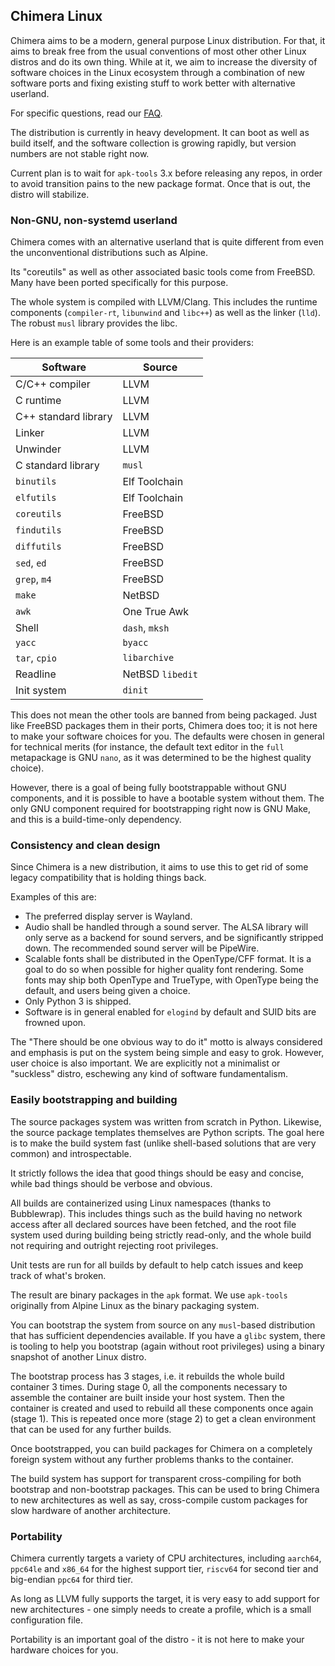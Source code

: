 ## Chimera Linux

Chimera aims to be a modern, general purpose Linux distribution.
For that, it aims to break free from the usual conventions of most
other other Linux distros and do its own thing. While at it, we aim
to increase the diversity of software choices in the Linux ecosystem
through a combination of new software ports and fixing existing stuff
to work better with alternative userland.

For specific questions, read our [FAQ](./faq.html).

The distribution is currently in heavy development. It can boot as well
as build itself, and the software collection is growing rapidly, but
version numbers are not stable right now.

Current plan is to wait for `apk-tools` 3.x before releasing any repos,
in order to avoid transition pains to the new package format. Once that
is out, the distro will stabilize.

### Non-GNU, non-systemd userland

Chimera comes with an alternative userland that is quite different from
even the unconventional distributions such as Alpine.

Its "coreutils" as well as other associated basic tools come from FreeBSD.
Many have been ported specifically for this purpose.

The whole system is compiled with LLVM/Clang. This includes the runtime
components (`compiler-rt`, `libunwind` and `libc++`) as well as the linker
(`lld`). The robust `musl` library provides the libc.

Here is an example table of some tools and their providers:

| Software             | Source                 |
|----------------------|------------------------|
| C/C++ compiler       | LLVM                   |
| C runtime            | LLVM                   |
| C++ standard library | LLVM                   |
| Linker               | LLVM                   |
| Unwinder             | LLVM                   |
| C standard library   | `musl`                 |
| `binutils`           | Elf Toolchain          |
| `elfutils`           | Elf Toolchain          |
| `coreutils`          | FreeBSD                |
| `findutils`          | FreeBSD                |
| `diffutils`          | FreeBSD                |
| `sed`, `ed`          | FreeBSD                |
| `grep`, `m4`         | FreeBSD                |
| `make`               | NetBSD                 |
| `awk`                | One True Awk           |
| Shell                | `dash`, `mksh`         |
| `yacc`               | `byacc`                |
| `tar`, `cpio`        | `libarchive`           |
| Readline             | NetBSD `libedit`       |
| Init system          | `dinit`                |

This does not mean the other tools are banned from being packaged. Just
like FreeBSD packages them in their ports, Chimera does too; it is not
here to make your software choices for you. The defaults were chosen
in general for technical merits (for instance, the default text editor
in the `full` metapackage is GNU `nano`, as it was determined to be
the highest quality choice).

However, there is a goal of being fully bootstrappable without GNU
components, and it is possible to have a bootable system without them.
The only GNU component required for bootstrapping right now is GNU
Make, and this is a build-time-only dependency.

### Consistency and clean design

Since Chimera is a new distribution, it aims to use this to get rid of
some legacy compatibility that is holding things back.

Examples of this are:

* The preferred display server is Wayland.
* Audio shall be handled through a sound server. The ALSA library will
  only serve as a backend for sound servers, and be significantly stripped
  down. The recommended sound server will be PipeWire.
* Scalable fonts shall be distributed in the OpenType/CFF format. It is
  a goal to do so when possible for higher quality font rendering. Some
  fonts may ship both OpenType and TrueType, with OpenType being the
  default, and users being given a choice.
* Only Python 3 is shipped.
* Software is in general enabled for `elogind` by default and SUID bits
  are frowned upon.

The "There should be one obvious way to do it" motto is always considered
and emphasis is put on the system being simple and easy to grok. However,
user choice is also important. We are explicitly not a minimalist or
"suckless" distro, eschewing any kind of software fundamentalism.

### Easily bootstrapping and building

The source packages system was written from scratch in Python. Likewise,
the source package templates themselves are Python scripts. The goal here
is to make the build system fast (unlike shell-based solutions that are
very common) and introspectable.

It strictly follows the idea that good things should be easy and concise,
while bad things should be verbose and obvious.

All builds are containerized using Linux namespaces (thanks to Bubblewrap).
This includes things such as the build having no network access after all
declared sources have been fetched, and the root file system used during
building being strictly read-only, and the whole build not requiring and
outright rejecting root privileges.

Unit tests are run for all builds by default to help catch issues and
keep track of what's broken.

The result are binary packages in the `apk` format. We use `apk-tools`
originally from Alpine Linux as the binary packaging system.

You can bootstrap the system from source on any `musl`-based distribution
that has sufficient dependencies available. If you have a `glibc` system,
there is tooling to help you bootstrap (again without root privileges)
using a binary snapshot of another Linux distro.

The bootstrap process has 3 stages, i.e. it rebuilds the whole build
container 3 times. During stage 0, all the components necessary to assemble
the container are built inside your host system. Then the container is
created and used to rebuild all these components once again (stage 1).
This is repeated once more (stage 2) to get a clean environment that
can be used for any further builds.

Once bootstrapped, you can build packages for Chimera on a completely
foreign system without any further problems thanks to the container.

The build system has support for transparent cross-compiling for both
bootstrap and non-bootstrap packages. This can be used to bring Chimera
to new architectures as well as say, cross-compile custom packages for
slow hardware of another architecture.

### Portability

Chimera currently targets a variety of CPU architectures, including
`aarch64`, `ppc64le` and `x86_64` for the highest support tier, `riscv64`
for second tier and big-endian `ppc64` for third tier.

As long as LLVM fully supports the target, it is very easy to add support
for new architectures - one simply needs to create a profile, which is
a small configuration file.

Portability is an important goal of the distro - it is not here to make
your hardware choices for you.
